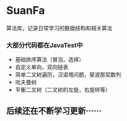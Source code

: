 # SuanFa
算法库，记录日常学习的数据结构和相关算法
### 大部分代码都在JavaTest中
- 基础排序算法（冒泡，选择）
- 自定义单向，双向链表
- 简单二叉树遍历，汉诺塔问题，斐波那契数列
- 哈夫曼树
- 平衡二叉树（二叉树的左旋，右旋转等）

## 后续还在不断学习更新······
